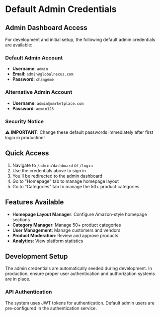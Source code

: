 # Default Admin Credentials

## Admin Dashboard Access

For development and initial setup, the following default admin credentials are available:

### Default Admin Account
- **Username**: `admin`
- **Email**: `admin@globalnexus.com`
- **Password**: `changeme`

### Alternative Admin Account  
- **Username**: `admin@marketplace.com`
- **Password**: `admin123`

### Security Notice
⚠️ **IMPORTANT**: Change these default passwords immediately after first login in production!

## Quick Access
1. Navigate to `/admin/dashboard` or `/login`
2. Use the credentials above to sign in
3. You'll be redirected to the admin dashboard
4. Go to "Homepage" tab to manage homepage layout
5. Go to "Categories" tab to manage the 50+ product categories

## Features Available
- **Homepage Layout Manager**: Configure Amazon-style homepage sections
- **Category Manager**: Manage 50+ product categories
- **User Management**: Manage customers and vendors
- **Product Moderation**: Review and approve products
- **Analytics**: View platform statistics

## Development Setup
The admin credentials are automatically seeded during development. In production, ensure proper user authentication and authorization systems are in place.

### API Authentication
The system uses JWT tokens for authentication. Default admin users are pre-configured in the authentication service.